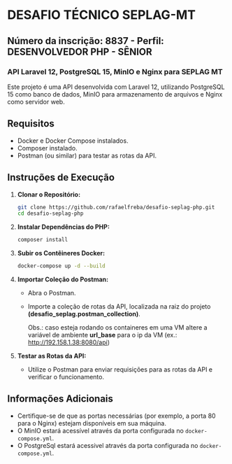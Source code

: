 # DESAFIO TÉCNICO SEPLAG-MT
## Número da inscrição: 8837 - Perfil: DESENVOLVEDOR PHP - SÊNIOR
### API Laravel 12, PostgreSQL 15, MinIO e Nginx para SEPLAG MT

Este projeto é uma API desenvolvida com Laravel 12, utilizando PostgreSQL 15 como banco de dados, MinIO para armazenamento de arquivos e Nginx como servidor web.

## Requisitos

* Docker e Docker Compose instalados.
* Composer instalado.
* Postman (ou similar) para testar as rotas da API.

## Instruções de Execução

1.  **Clonar o Repositório:**

    ```bash
    git clone https://github.com/rafaelfreba/desafio-seplag-php.git
    cd desafio-seplag-php
    ```

2.  **Instalar Dependências do PHP:**

    ```bash
    composer install
    ```
    
3.  **Subir os Contêineres Docker:**

    ```bash
    docker-compose up -d --build
    ```

4.  **Importar Coleção do Postman:**

    * Abra o Postman.
    * Importe a coleção de rotas da API, localizada na raiz do projeto **(desafio_seplag.postman_collection)**.

      Obs.: caso esteja rodando os containeres em uma VM altere a variável de ambiente **url_base** para o ip da VM (ex.: http://192.158.1.38:8080/api)

5.  **Testar as Rotas da API:**

    * Utilize o Postman para enviar requisições para as rotas da API e verificar o funcionamento.

## Informações Adicionais

* Certifique-se de que as portas necessárias (por exemplo, a porta 80 para o Nginx) estejam disponíveis em sua máquina.
* O MinIO estará acessível através da porta configurada no `docker-compose.yml`.
* O PostgreSql estará acessivel através da porta configurada no `docker-compose.yml`.
